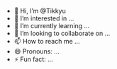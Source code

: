 - 👋 Hi, I’m @Tikkyu
- 👀 I’m interested in ...
- 🌱 I’m currently learning ...
- 💞️ I’m looking to collaborate on ...
- 📫 How to reach me ...
- 😄 Pronouns: ...
- ⚡ Fun fact: ...

<!---
Tikkyu/Tikkyu is a ✨ special ✨ repository because its `README.md` (this file) appears on your GitHub profile.
You can click the Preview link to take a look at your changes.
--->
